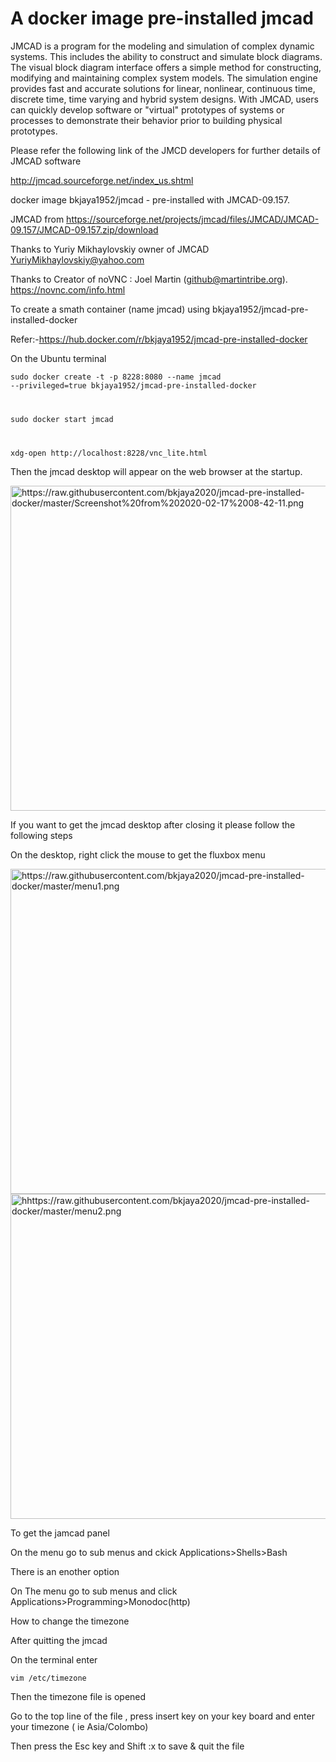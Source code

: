 # A docker image pre-installed jmcad 
JMCAD is a program for the modeling and simulation of complex dynamic systems. This includes the ability to construct and simulate block diagrams. The visual block diagram interface offers a simple method for constructing, modifying and maintaining complex system models. The simulation engine provides fast and accurate solutions for linear, nonlinear, continuous time, discrete time, time varying and hybrid system designs. With JMCAD, users can quickly develop software or "virtual" prototypes of systems or processes to demonstrate their behavior prior to building physical prototypes. 

Please refer the following link of the JMCD developers for further details of JMCAD software

http://jmcad.sourceforge.net/index_us.shtml

docker image  bkjaya1952/jmcad - pre-installed with JMCAD-09.157.                                    

JMCAD from https://sourceforge.net/projects/jmcad/files/JMCAD/JMCAD-09.157/JMCAD-09.157.zip/download                                                     

Thanks to Yuriy Mikhaylovskiy owner of JMCAD    YuriyMikhaylovskiy@yahoo.com                         

Thanks to Creator of noVNC : Joel Martin (github@martintribe.org).     https://novnc.com/info.html           

To create a smath container (name jmcad) using bkjaya1952/jmcad-pre-installed-docker

Refer:-https://hub.docker.com/r/bkjaya1952/jmcad-pre-installed-docker

On the Ubuntu terminal

<code>sudo docker create -t -p 8228:8080 --name jmcad --privileged=true bkjaya1952/jmcad-pre-installed-docker

sudo docker start jmcad

xdg-open http://localhost:8228/vnc_lite.html</code>

Then the jmcad desktop will appear on the web browser at the startup.

<img src="https://raw.githubusercontent.com/bkjaya2020/jmcad-pre-installed-docker/master/Screenshot%20from%202020-02-17%2008-42-11.png" alt="https://raw.githubusercontent.com/bkjaya2020/jmcad-pre-installed-docker/master/Screenshot%20from%202020-02-17%2008-42-11.png" class="shrinkToFit" width="625" height="520">


If you want to get the jmcad desktop after closing it please follow the following steps

On the desktop, right click the mouse to get the fluxbox menu


<img src="https://raw.githubusercontent.com/bkjaya2020/jmcad-pre-installed-docker/master/menu1.png" alt="https://raw.githubusercontent.com/bkjaya2020/jmcad-pre-installed-docker/master/menu1.png" class="shrinkToFit" width="625" height="520">


<img src="https://raw.githubusercontent.com/bkjaya2020/jmcad-pre-installed-docker/master/menu2.png" alt="hhttps://raw.githubusercontent.com/bkjaya2020/jmcad-pre-installed-docker/master/menu2.png" class="shrinkToFit" width="625" height="520">



To get the jamcad panel

On the menu go to sub menus and ckick Applications>Shells>Bash

There is an enother option

On The menu go to sub menus and click Applications>Programming>Monodoc(http)

How to change the timezone

After quitting the jmcad

On the terminal enter

<code>vim /etc/timezone</code>

Then the timezone file is opened

Go to the top line of the file , press insert key on your key board and enter your timezone ( ie Asia/Colombo)

Then press the Esc key and Shift :x to save & quit the file
